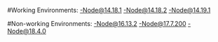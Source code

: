  #Working Environments:
 -Node@14.18.1
 -Node@14.18.2
 -Node@14.19.1



#Non-working Environments:
-Node@16.13.2
-Node@17.7.200
-Node@18.4.0